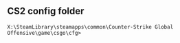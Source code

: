 ## CS2 config folder
`X:\SteamLibrary\steamapps\common\Counter-Strike Global Offensive\game\csgo\cfg>`